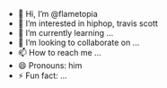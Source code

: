 - 👋 Hi, I’m @flametopia
- 👀 I’m interested in hiphop, travis scott
- 🌱 I’m currently learning ...
- 💞️ I’m looking to collaborate on ...
- 📫 How to reach me ...
- 😄 Pronouns: him
- ⚡ Fun fact: ...

<!---
flametopia/flametopia is a ✨ special ✨ repository because its `README.md` (this file) appears on your GitHub profile.
You can click the Preview link to take a look at your changes.
--->
